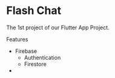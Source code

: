 # Flash Chat

The 1st project of our Flutter App Project.

Features
* Firebase
  * Authentication
  * Firestore
* 